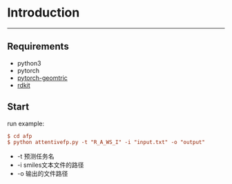 # Introduction
---
## Requirements
* python3
* pytorch
* [pytorch-geomtric](https://github.com/rusty1s/pytorch_geometric)
* [rdkit](http://www.rdkit.org/docs/Install.html)
## Start
run example: 
 ```ini
 $ cd afp 
 $ python attentivefp.py -t "R_A_WS_I" -i "input.txt" -o "output"
 ```
* -t 预测任务名
* -i smiles文本文件的路径
* -o 输出的文件路径

